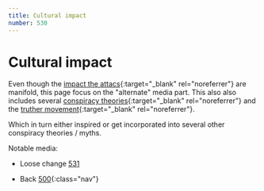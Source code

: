 ```yaml
---
title: Cultural impact
number: 530
---
```

# Cultural impact

Even though the [impact the attacs](https://en.wikipedia.org/wiki/September_11_attacks#Aftermath){:target="_blank" rel="noreferrer"} are manifold, this page focus on the "alternate" media part. This also also includes several [conspiracy theories](https://en.wikipedia.org/wiki/9/11_conspiracy_theories){:target="_blank" rel="noreferrer"} and the [truther movement](https://en.wikipedia.org/wiki/9/11_truth_movement){:target="_blank" rel="noreferrer"}.

Which in turn either inspired or get incorporated into several other conspiracy theories / myths.

Notable media:

* Loose change [531](531)

<!-- -->
* Back [500](500){:class="nav"}
